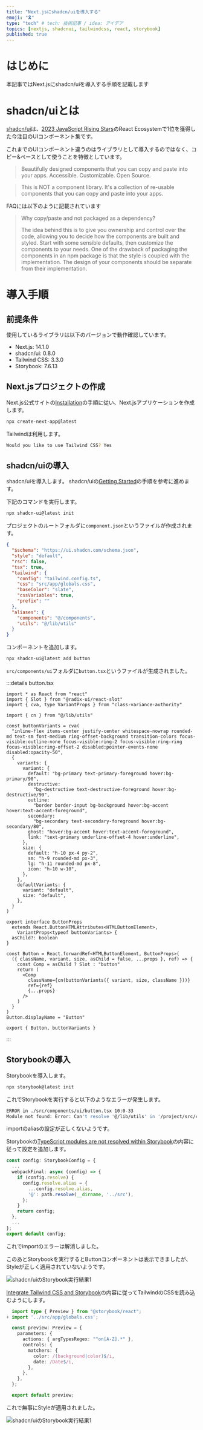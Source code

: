 ```yaml
---
title: "Next.jsにshadcn/uiを導入する"
emoji: "🎗️"
type: "tech" # tech: 技術記事 / idea: アイデア
topics: [nextjs, shadcnui, tailwindcss, react, storybook]
published: true
---
```


# はじめに
本記事ではNext.jsにshadcn/uiを導入する手順を記載します


# shadcn/uiとは

[shadcn/ui](https://ui.shadcn.com/)は、[2023 JavaScript Rising Stars](https://risingstars.js.org/2023/en#section-react)のReact Ecosystemで1位を獲得した今注目のUIコンポーネント集です。

これまでのUIコンポーネント違うのはライブラリとして導入するのではなく、コピー&ペースとして使うことを特徴としています。

> Beautifully designed components that you can copy and paste into your apps. Accessible. Customizable. Open Source.

> This is NOT a component library. It's a collection of re-usable components that you can copy and paste into your apps.
>


FAQには以下のように記載されています


> Why copy/paste and not packaged as a dependency?
> 
> The idea behind this is to give you ownership and control over the code, allowing you to decide how the components are built and styled.
> Start with some sensible defaults, then customize the components to your needs.
> One of the drawback of packaging the components in an npm package is that the style is coupled with the implementation. The design of your components should be separate from their implementation.

# 導入手順

## 前提条件
使用しているライブラリは以下のバージョンで動作確認しています。

- Next.js: 14.1.0
- shadcn/ui: 0.8.0
- Tailwind CSS: 3.3.0
- Storybook: 7.6.13

## Next.jsプロジェクトの作成

Next.js公式サイトの[Installation](https://nextjs.org/docs/getting-started/installation)の手順に従い、Next.jsアプリケーションを作成します。

```bash
npx create-next-app@latest
```

Tailwindは利用します。
```bash
Would you like to use Tailwind CSS? Yes
```

## shadcn/uiの導入

shadcn/uiを導入します。
shadcn/uiの[Getting Started](https://ui.shadcn.com/docs/installation/next)の手順を参考に進めます。

下記のコマンドを実行します。

```bash
npx shadcn-ui@latest init
```

プロジェクトのルートフォルダに`component.json`というファイルが作成されます。
```json
{
  "$schema": "https://ui.shadcn.com/schema.json",
  "style": "default",
  "rsc": false,
  "tsx": true,
  "tailwind": {
    "config": "tailwind.config.ts",
    "css": "src/app/globals.css",
    "baseColor": "slate",
    "cssVariables": true,
    "prefix": ""
  },
  "aliases": {
    "components": "@/components",
    "utils": "@/lib/utils"
  }
}
```

コンポーネントを追加します。

```bash
npx shadcn-ui@latest add button
```

`src/components/ui`フォルダに`button.tsx`というファイルが生成されました。


:::details button.tsx

```tsx:button.tsx
import * as React from "react"
import { Slot } from "@radix-ui/react-slot"
import { cva, type VariantProps } from "class-variance-authority"

import { cn } from "@/lib/utils"

const buttonVariants = cva(
  "inline-flex items-center justify-center whitespace-nowrap rounded-md text-sm font-medium ring-offset-background transition-colors focus-visible:outline-none focus-visible:ring-2 focus-visible:ring-ring focus-visible:ring-offset-2 disabled:pointer-events-none disabled:opacity-50",
  {
    variants: {
      variant: {
        default: "bg-primary text-primary-foreground hover:bg-primary/90",
        destructive:
          "bg-destructive text-destructive-foreground hover:bg-destructive/90",
        outline:
          "border border-input bg-background hover:bg-accent hover:text-accent-foreground",
        secondary:
          "bg-secondary text-secondary-foreground hover:bg-secondary/80",
        ghost: "hover:bg-accent hover:text-accent-foreground",
        link: "text-primary underline-offset-4 hover:underline",
      },
      size: {
        default: "h-10 px-4 py-2",
        sm: "h-9 rounded-md px-3",
        lg: "h-11 rounded-md px-8",
        icon: "h-10 w-10",
      },
    },
    defaultVariants: {
      variant: "default",
      size: "default",
    },
  }
)

export interface ButtonProps
  extends React.ButtonHTMLAttributes<HTMLButtonElement>,
    VariantProps<typeof buttonVariants> {
  asChild?: boolean
}

const Button = React.forwardRef<HTMLButtonElement, ButtonProps>(
  ({ className, variant, size, asChild = false, ...props }, ref) => {
    const Comp = asChild ? Slot : "button"
    return (
      <Comp
        className={cn(buttonVariants({ variant, size, className }))}
        ref={ref}
        {...props}
      />
    )
  }
)
Button.displayName = "Button"

export { Button, buttonVariants }
```

:::


## Storybookの導入

Storybookを導入します。

```bash
npx storybook@latest init
```

これでStorybookを実行すると以下のようなエラーが発生します。

```bash
ERROR in ./src/components/ui/button.tsx 10:0-33
Module not found: Error: Can't resolve '@/lib/utils' in '/project/src/components/ui'
```

importのaliasの設定が正しくないようです。


Storybookの[TypeScript modules are not resolved within Storybook](https://storybook.js.org/docs/builders/webpack#typescript-modules-are-not-resolved-within-storybook)の内容に従って設定を追加します。

```ts:.storybook/main.ts
const config: StorybookConfig = {
  ...
  webpackFinal: async (config) => {
    if (config.resolve) {
      config.resolve.alias = {
        ...config.resolve.alias,
        '@': path.resolve(__dirname, '../src'),
      };
    }
    return config;
  },
  ...
};
export default config;
```

これでimportのエラーは解消しました。

このあとStorybookを実行するとButtonコンポーネントは表示できましたが、Styleが正しく適用されていないようです。

![shadcn/uiのStorybook実行結果1](https://storage.googleapis.com/zenn-user-upload/6036c5619546-20240211.png)


[Integrate Tailwind CSS and Storybook](https://storybook.js.org/recipes/tailwindcss)の内容に従ってTailwindのCSSを読み込むようにします。


```diff:.storybook/preview.ts
  import type { Preview } from "@storybook/react";
+ import '../src/app/globals.css';

  const preview: Preview = {
    parameters: {
      actions: { argTypesRegex: "^on[A-Z].*" },
      controls: {
        matchers: {
          color: /(background|color)$/i,
          date: /Date$/i,
        },
      },
    },
  };

  export default preview;
```

これで無事にStyleが適用されました。

![shadcn/uiのStorybook実行結果1](https://storage.googleapis.com/zenn-user-upload/094454f63860-20240211.png)